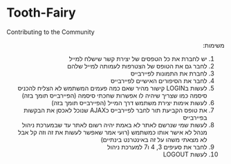 # Tooth-Fairy
Contributing to the Community
<div dir="rtl">
משימות:

1. יש לחברת את כל הטפסים של יצירת קשר שישלח למייל
2. לחבר גם את הטופס של הצטרפות לעמותה למייל שלהם
3. לחברת את התמונות לפיירבייס
4. לחבר את הסיפורים האישיים לפיירבייס
5. לעשות בLOGIN  קישור מהיר שאם כמה פעמים המשתמש לא הצליח להכניס סיסמה כמו שצריך שיהיה לו אפשרות שחכתי סיסמה (הפיירבייס תומך בזה)
6. לעשות אימות יצירת משתמש דרך המייל (הפיירבייס תומך בזה)
7. את טופס הקביעת תור לחבר לפיירבייס כAJAX שנוכל לאכסן את הבקשות בפיירבייס
8. לעשות שמי שנרשם לאתר לא באמת יהיה רשום לאתר עד שבמערכת ניהול מנהל לא אישר אותו כמשתמש (רועי אמר שאפשר לעשות את זה וזה קל אבל לא מצאתי משהו על זה באינטרנט בינתיים)
9. לחבר את סעיפים 3, 4 ו7 למערכת ניהול
10. לעשות LOGOUT
</div>
